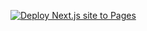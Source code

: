 [![Deploy Next.js site to Pages](https://github.com/leojcyou/leojcyou.github.io/actions/workflows/nextjs.yml/badge.svg)](https://github.com/leojcyou/leojcyou.github.io/actions/workflows/nextjs.yml)
